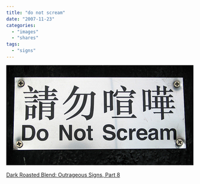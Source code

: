 ```yaml
---
title: "do not scream"
date: "2007-11-23"
categories: 
  - "images"
  - "shares"
tags: 
  - "signs"
---
```


![](images/4wnP83SaF247c5aukYlNsOHG_500.jpg)

[Dark Roasted Blend: Outrageous Signs, Part 8](http://www.darkroastedblend.com/2007/11/outrageous-signs-part-8.html)
